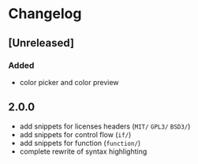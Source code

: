 # Changelog

## [Unreleased]
### Added
- color picker and color preview 

## 2.0.0

- add snippets for licenses headers (`MIT/` `GPL3/` `BSD3/`)
- add snippets for control flow (`if/`)
- add snippets for function (`function/`)
- complete rewrite of syntax highlighting